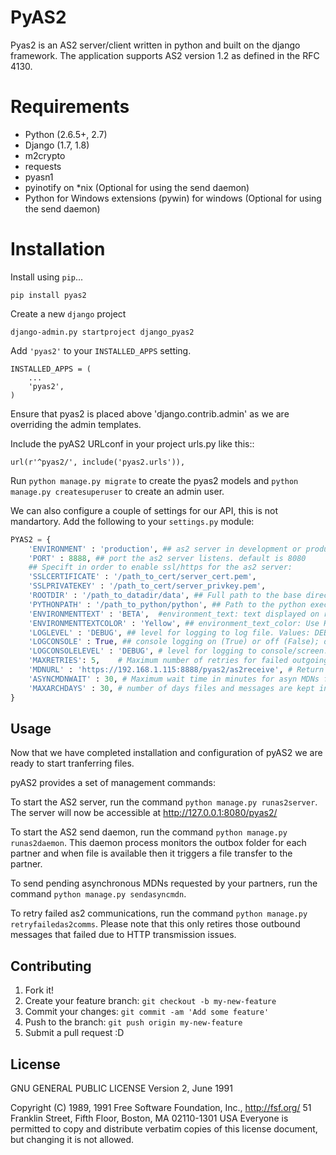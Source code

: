 # PyAS2

Pyas2 is an AS2 server/client written in python and built on the django framework. The application supports AS2 version 1.2 as defined in the RFC 4130.

# Requirements

* Python (2.6.5+, 2.7)
* Django (1.7, 1.8)
* m2crypto
* requests
* pyasn1
* pyinotify on *nix (Optional for using the send daemon)
* Python for Windows extensions (pywin) for windows (Optional for using the send daemon)

# Installation

Install using `pip`...

    pip install pyas2

Create a new `django` project

    django-admin.py startproject django_pyas2

Add `'pyas2'` to your `INSTALLED_APPS` setting.

    INSTALLED_APPS = (
        ...
        'pyas2',
    )
Ensure that pyas2 is placed above 'django.contrib.admin' as we are overriding the admin templates.

Include the pyAS2 URLconf in your project urls.py like this::

  `url(r'^pyas2/', include('pyas2.urls')),`
  
Run `python manage.py migrate` to create the pyas2 models and `python manage.py createsuperuser` to create an admin user.

We can also configure a couple of settings for our API, this is not mandartory.
Add the following to your `settings.py` module:
```python
PYAS2 = {
    'ENVIRONMENT' : 'production', ## as2 server in development or production. default is production
    'PORT' : 8888, ## port the as2 server listens. default is 8080
    ## Specift in order to enable ssl/https for the as2 server:
    'SSLCERTIFICATE' : '/path_to_cert/server_cert.pem', 
    'SSLPRIVATEKEY' : '/path_to_cert/server_privkey.pem',
    'ROOTDIR' : '/path_to_datadir/data', ## Full path to the base directory for storing files, logs ... 
    'PYTHONPATH' : '/path_to_python/python', ## Path to the python executable, neccessary with virtual environments
    'ENVIRONMENTTEXT' : 'BETA',  #environment_text: text displayed on right of the logo. Useful to indicate different environments.
    'ENVIRONMENTTEXTCOLOR' : 'Yellow', ## environment_text_color: Use HTML valid "color name" or #RGB values. Default: Black (#000000)
    'LOGLEVEL' : 'DEBUG', ## level for logging to log file. Values: DEBUG,INFO,STARTINFO,WARNING,ERROR or CRITICAL. Default: INFO
    'LOGCONSOLE' : True, ## console logging on (True) or off (False); default is True.
    'LOGCONSOLELEVEL' : 'DEBUG', # level for logging to console/screen. Values: DEBUG,INFO,STARTINFO,WARNING,ERROR or CRITICAL. Default: STARTINFO  
    'MAXRETRIES': 5,    # Maximum number of retries for failed outgoing messages, defaule is 10
    'MDNURL' : 'https://192.168.1.115:8888/pyas2/as2receive', # Return url for receiving async MDNs from partners
    'ASYNCMDNWAIT' : 30, # Maximum wait time in minutes for asyn MDNs from partner, post which message will be marked as failed
    'MAXARCHDAYS' : 30, # number of days files and messages are kept in storage; default is 30
}
```
## Usage

Now that we have completed installation and configuration of pyAS2 we are ready to start tranferring files.

pyAS2 provides a set of management commands:

To start the AS2 server, run the command `python manage.py runas2server`.
The server will now be accessible at http://127.0.0.1:8080/pyas2/

To start the AS2 send daemon, run the command `python manage.py runas2daemon`.
This daemon process monitors the outbox folder for each partner and when file is available then it triggers a file transfer to the partner.

To send pending asynchronous MDNs requested by your partners, run the command `python manage.py sendasyncmdn`.

To retry failed as2 communications, run the command `python manage.py retryfailedas2comms`.
Please note that this only retires those outbound messages that failed due to HTTP transmission issues.

## Contributing

1. Fork it!
2. Create your feature branch: `git checkout -b my-new-feature`
3. Commit your changes: `git commit -am 'Add some feature'`
4. Push to the branch: `git push origin my-new-feature`
5. Submit a pull request :D

## License

GNU GENERAL PUBLIC LICENSE
                       Version 2, June 1991

 Copyright (C) 1989, 1991 Free Software Foundation, Inc., <http://fsf.org/>
 51 Franklin Street, Fifth Floor, Boston, MA 02110-1301 USA
 Everyone is permitted to copy and distribute verbatim copies
 of this license document, but changing it is not allowed.
